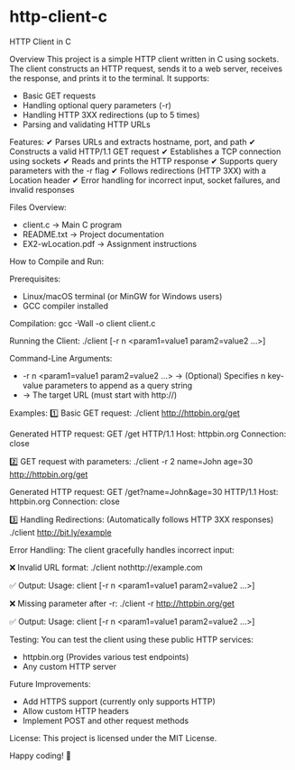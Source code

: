 # http-client-c
 HTTP Client in C

Overview
This project is a simple HTTP client written in C using sockets. The client constructs an HTTP request, sends it to a web server, receives the response, and prints it to the terminal. It supports:

- Basic GET requests
- Handling optional query parameters (-r)
- Handling HTTP 3XX redirections (up to 5 times)
- Parsing and validating HTTP URLs

Features:
✔ Parses URLs and extracts hostname, port, and path
✔ Constructs a valid HTTP/1.1 GET request
✔ Establishes a TCP connection using sockets
✔ Reads and prints the HTTP response
✔ Supports query parameters with the -r flag
✔ Follows redirections (HTTP 3XX) with a Location header
✔ Error handling for incorrect input, socket failures, and invalid responses

Files Overview:
- client.c            -> Main C program
- README.txt         -> Project documentation
- EX2-wLocation.pdf  -> Assignment instructions

How to Compile and Run:

Prerequisites:
- Linux/macOS terminal (or MinGW for Windows users)
- GCC compiler installed

Compilation:
gcc -Wall -o client client.c

Running the Client:
./client [-r n <param1=value1 param2=value2 …>] <URL>

Command-Line Arguments:
- -r n <param1=value1 param2=value2 ...>  -> (Optional) Specifies n key-value parameters to append as a query string
- <URL>  -> The target URL (must start with http://)

Examples:
1️⃣ Basic GET request:
./client http://httpbin.org/get

Generated HTTP request:
GET /get HTTP/1.1
Host: httpbin.org
Connection: close

2️⃣ GET request with parameters:
./client -r 2 name=John age=30 http://httpbin.org/get

Generated HTTP request:
GET /get?name=John&age=30 HTTP/1.1
Host: httpbin.org
Connection: close

3️⃣ Handling Redirections: (Automatically follows HTTP 3XX responses)
./client http://bit.ly/example

Error Handling:
The client gracefully handles incorrect input:

❌ Invalid URL format:
./client nothttp://example.com

✅ Output:
Usage: client [-r n <param1=value1 param2=value2 …>] <URL>

❌ Missing parameter after -r:
./client -r http://httpbin.org/get

✅ Output:
Usage: client [-r n <param1=value1 param2=value2 …>] <URL>

Testing:
You can test the client using these public HTTP services:
- httpbin.org (Provides various test endpoints)
- Any custom HTTP server

Future Improvements:
- Add HTTPS support (currently only supports HTTP)
- Allow custom HTTP headers
- Implement POST and other request methods

License:
This project is licensed under the MIT License.

Happy coding! 🚀

